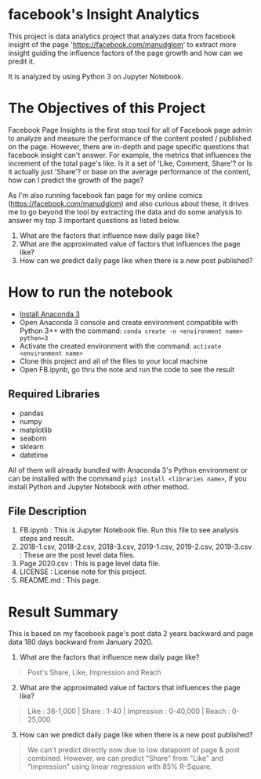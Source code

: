 # facebook's Insight Analytics
This project is data analytics project that analyzes data from facebook insight of the page 'https://facebook.com/manudglom' to extract more insight guiding the influence factors of the page growth and how can we predit it.

It is analyzed by using Python 3 on Jupyter Notebook.

# The Objectives of this Project
Facebook Page Insights is the first stop tool for all of Facebook page admin to analyze and measure the performance of the content posted / published on the page. However, there are in-depth and page specific questions that facebook insight can't answer. For example, the metrics that influences the increment of the total page's like. Is it a set of 'Like, Comment, Share'? or Is it actually just 'Share'? or base on the average performance of the content, how can I predict the growth of the page? 

As I'm also running facebook fan page for my online comics (https://facebook.com/manudglom) and also curious about these, it drives me to go beyond the tool by extracting the data and do some analysis to answer my top 3 important questions as listed below.

1. What are the factors that influence new daily page like?
2. What are the approximated value of factors that influences the page like?
3. How can we predict daily page like when there is a new post published?

# How to run the notebook
- [Install Anaconda 3](https://www.anaconda.com/distribution/)
- Open Anaconda 3 console and create environment compatible with Python 3++ with the command:
`conda create -n <environment name> python=3`
- Activate the created environment with the command:
`activate <environment name>`
- Clone this project and all of the files to your local machine
- Open FB.ipynb, go thru the note and run the code to see the result

## Required Libraries
- pandas
- numpy
- matplotlib
- seaborn
- sklearn
- datetime

All of them will already bundled with Anaconda 3's Python environment or can be installed with the command `pip3 install <libraries name>`, if you install Python and Jupyter Notebook with other method.

## File Description
1. FB.ipynb : This is Jupyter Notebook file. Run this file to see analysis steps and result.
2. 2018-1.csv, 2018-2.csv, 2018-3.csv, 2019-1.csv, 2019-2.csv, 2019-3.csv : These are the post level data files.
3. Page 2020.csv : This is page level data file.
4. LICENSE : License note for this project.
5. README.md : This page.

# Result Summary
This is based on my facebook page's post data 2 years backward and page data 180 days backward from January 2020.

1. What are the factors that influence new daily page like?
> Post's Share, Like, Impression and Reach

2. What are the approximated value of factors that influences the page like?
> Like : 38-1,000 | Share : 1-40 | Impression : 0-40,000 | Reach : 0-25,000

3. How can we predict daily page like when there is a new post published?
> We can't predict directly now due to low datapoint of page & post combined.
However, we can predict "Share" from "Like" and "Impression" using linear regression with 85% R-Square.